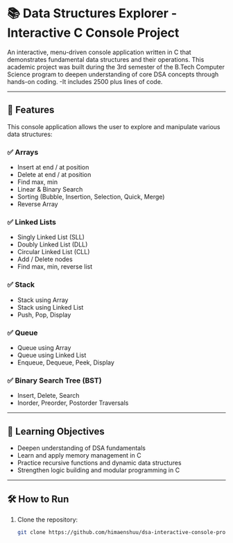 # 📚 Data Structures Explorer - Interactive C Console Project

An interactive, menu-driven console application written in C that demonstrates fundamental data structures and their operations. This academic project was built during the 3rd semester of the B.Tech Computer Science program to deepen understanding of core DSA concepts through hands-on coding.
-It includes 2500 plus lines of code.

---

## 🚀 Features

This console application allows the user to explore and manipulate various data structures:

### ✅ Arrays
- Insert at end / at position
- Delete at end / at position
- Find max, min
- Linear & Binary Search
- Sorting (Bubble, Insertion, Selection, Quick, Merge)
- Reverse Array

### ✅ Linked Lists
- Singly Linked List (SLL)
- Doubly Linked List (DLL)
- Circular Linked List (CLL)
- Add / Delete nodes
- Find max, min, reverse list

### ✅ Stack
- Stack using Array
- Stack using Linked List
- Push, Pop, Display

### ✅ Queue
- Queue using Array
- Queue using Linked List
- Enqueue, Dequeue, Peek, Display

### ✅ Binary Search Tree (BST)
- Insert, Delete, Search
- Inorder, Preorder, Postorder Traversals

---

## 🧠 Learning Objectives

- Deepen understanding of DSA fundamentals
- Learn and apply memory management in C
- Practice recursive functions and dynamic data structures
- Strengthen logic building and modular programming in C

---

## 🛠️ How to Run

1. Clone the repository:
   ```bash
   git clone https://github.com/himaenshuu/dsa-interactive-console-project.git

